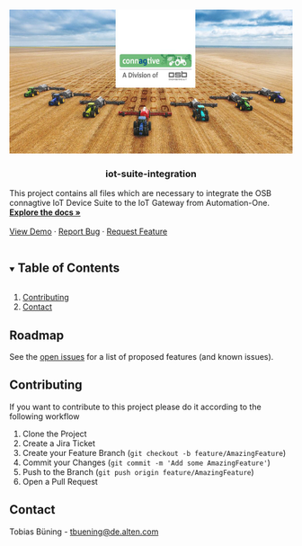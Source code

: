 <!--
*** Thanks for checking out the Best-README-Template. If you have a suggestion
*** that would make this better, please fork the repo and create a pull request
*** or simply open an issue with the tag "enhancement".
*** Thanks again! Now go create something AMAZING! :D
***
***
***
*** To avoid retyping too much info. Do a search and replace for the following:
*** github_username, repo_name, twitter_handle, email, project_title, project_description
-->

<!-- PROJECT LOGO -->
<br />
<p align="center">
  <a href="https://github.com/tbueOSB/iot-suite-integration">
    <img src="doc/connagtive_logo.png" alt="Logo" width="585" height="256">
  </a>

  <h3 align="center">iot-suite-integration</h3>

  <p align="left">
    This project contains all files which are necessary to integrate the OSB connagtive IoT Device Suite to the IoT Gateway from Automation-One.
    <br />
    <a href="https://github.com/tbueOSB/iot-suite-integration"><strong>Explore the docs »</strong></a>
    <br />
    <br />
    <a href="https://github.com/tbueOSB/iot-suite-integration">View Demo</a>
    ·
    <a href="https://osb-connagtive.atlassian.net/jira/software/c/projects/PIOHWI/issues">Report Bug</a>
    ·
    <a href="https://osb-connagtive.atlassian.net/jira/software/c/projects/PIOHWI/issues">Request Feature</a>
  </p>
</p>



<!-- TABLE OF CONTENTS -->
<details open="open">
  <summary><h2 style="display: inline-block">Table of Contents</h2></summary>
  <ol>
    <li><a href="#contributing">Contributing</a></li>
    <li><a href="#contact">Contact</a></li>
  </ol>
</details>

<!-- ROADMAP -->
## Roadmap

See the [open issues](https://osb-connagtive.atlassian.net/jira/software/c/projects/PIOHWI/issues) for a list of proposed features (and known issues).

<!-- CONTRIBUTING -->
## Contributing

If you want to contribute to this project please do it according to the following workflow

1. Clone the Project
2. Create a Jira Ticket
3. Create your Feature Branch (`git checkout -b feature/AmazingFeature`)
4. Commit your Changes (`git commit -m 'Add some AmazingFeature'`)
5. Push to the Branch (`git push origin feature/AmazingFeature`)
6. Open a Pull Request

<!-- CONTACT -->
## Contact

Tobias Büning - tbuening@de.alten.com
